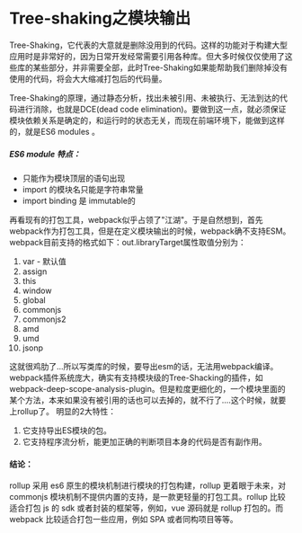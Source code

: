 # Tree-shaking之模块输出
Tree-Shaking，它代表的大意就是删除没用到的代码。这样的功能对于构建大型应用时是非常好的，因为日常开发经常需要引用各种库。但大多时候仅仅使用了这些库的某些部分，并非需要全部，此时Tree-Shaking如果能帮助我们删除掉没有使用的代码，将会大大缩减打包后的代码量。

Tree-Shaking的原理，通过静态分析，找出未被引用、未被执行、无法到达的代码进行消除，也就是DCE(dead code elimination)。要做到这一点，就必须保证模块依赖关系是确定的，和运行时的状态无关，而现在前端环境下，能做到这样的，就是ES6 modules 。

##### ES6 module 特点：
+ 只能作为模块顶层的语句出现
+ import 的模块名只能是字符串常量
+ import binding 是 immutable的

再看现有的打包工具，webpack似乎占领了"江湖"。于是自然想到，首先webpack作为打包工具，但是在定义模块输出的时候，webpack确不支持ESM。webpack目前支持的格式如下：out.libraryTarget属性取值分别为：

1. var - 默认值
2. assign
3. this
4. window
5. global
6. commonjs
7. commonjs2
8. amd
9. umd
10. jsonp

这就很鸡肋了...所以写类库的时候，要导出esm的话，无法用webpack编译。webpack插件系统庞大，确实有支持模块级的Tree-Shacking的插件，如webpack-deep-scope-analysis-plugin。但是粒度更细化的，一个模块里面的某个方法，本来如果没有被引用的话也可以去掉的，就不行了....这个时候，就要上rollup了。
明显的2大特性：
1. 它支持导出ES模块的包。
2. 它支持程序流分析，能更加正确的判断项目本身的代码是否有副作用。

#### 结论：
rollup 采用 es6 原生的模块机制进行模块的打包构建，rollup 更着眼于未来，对 commonjs 模块机制不提供内置的支持，是一款更轻量的打包工具。rollup 比较适合打包 js 的 sdk 或者封装的框架等，例如，vue 源码就是 rollup 打包的。而 webpack 比较适合打包一些应用，例如 SPA 或者同构项目等等。